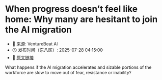 # When progress doesn’t feel like home: Why many are hesitant to join the AI migration
- 📅 来源: VentureBeat AI
- 🕒 发布时间（东八区）: 2025-07-28 04:15:00
- 🔗 [原文链接](https://venturebeat.com/ai/when-progress-doesnt-feel-like-home-why-many-are-hesitant-to-join-the-ai-migration/)

What happens if the AI migration accelerates and sizable portions of the workforce are slow to move out of fear, resistance or inability?